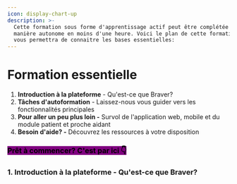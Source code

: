 ```yaml
---
icon: display-chart-up
description: >-
  Cette formation sous forme d'apprentissage actif peut être complétée de
  manière autonome en moins d'une heure. Voici le plan de cette formation qui
  vous permettra de connaitre les bases essentielles:
---
```


# Formation essentielle

1. **Introduction à la plateforme** - Qu'est-ce que Braver?
2. **Tâches d'autoformation** - Laissez-nous vous guider vers les fonctionnalités principales
3. **Pour aller un peu plus loin -** Survol de l'application web, mobile et du module patient et proche aidant
4. **Besoin d'aide? -** Découvrez les ressources à votre disposition

### <mark style="background-color:purple;">Prêt à commencer? C'est par ici 👇</mark>

### 1. Introduction à la plateforme - Qu'est-ce que Braver?



